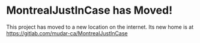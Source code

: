 # MontrealJustInCase has Moved!

This project has moved to a new location on the internet. Its new home is at https://gitlab.com/mudar-ca/MontrealJustInCase
